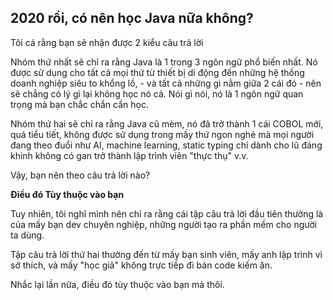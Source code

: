 ## 2020 rồi, có nên học Java nữa không?

Tôi cá rằng bạn sẽ nhận được 2 kiểu câu trả lời 

Nhóm thứ nhất sẽ chỉ ra rằng Java là 1 trong 3 ngôn ngữ phổ biến nhất. Nó được sử dụng cho tất cả mọi thứ từ thiết bị di động đến những hệ thống doanh nghiệp siêu to khổng lồ, - và tất cả những gì nằm giữa 2 cái đó - nên sẽ chẳng có lý gì lại không học nó cả. Nói gì nói, nó là 1 ngôn ngữ quan trọng mà bạn chắc chắn cần học. 

Nhóm thứ hai sẽ chỉ ra rằng Java cũ mèm, nó đã trở thành 1 cái COBOL mới, quá tiểu tiết, không được sử dụng trong mấy thứ ngon nghẻ mà mọi người đang theo đuổi như AI, machine learning, static typing chỉ dành cho lũ đáng khinh không có gan trở thành lập trình viên "thực thụ" v.v. 

Vậy, bạn nên theo câu trả lời nào? 

**Điều đó Tùy thuộc vào bạn** 

Tuy nhiên, tôi nghĩ mình nên chỉ ra rằng cái tập câu trả lời đầu tiên thường là của mấy bạn dev chuyên nghiệp, những người tạo ra phần mềm cho người ta dùng. 

Tập câu trả lời thứ hai thường đến từ mấy bạn sinh viên, mấy anh lập trình vì sở thích, và mấy "học giả" không trực tiếp đi bán code kiếm ăn. 

Nhắc lại lần nữa, điều đó tùy thuộc vào bạn mà thôi. 

